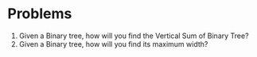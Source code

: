 # Problems

1) Given a Binary tree, how will you find the Vertical Sum of Binary Tree?
2) Given a Binary tree, how will you find its maximum width?

